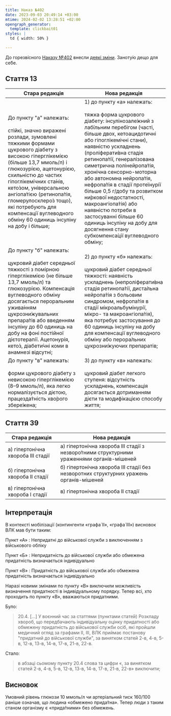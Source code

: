 ```yaml
---
title: Наказ №402
date: 2023-09-03 20:49:14 +03:00
mtime: 2024-02-02 13:28:51 +02:00
opengraph_generator:
  template: clickbait01
styles: |
  td { width: 50% }

---
```


До горезві́сного [Наказу №402][1] внесли [деякі зміни][2]. Заноту́ю дещо для се́бе.


## Стаття 13

Стара редакція | Нова редакція
---------------|--------------
До пункту "а" належать:<br><br>стійкі, значно виражені розлади, зумовлені тяжкими формами цукрового діабету з високою гіперглікемі́єю (більше 13,7 ммоль/л) і глюкозурі́єю, ацетонурі́єю, схильністю до частих гіпоглікемі́чних ста́нів, кето́зом, універсальною ангіопа́тією (ретинопа́тія, гломерулосклеро́з тощо), які потребують для компенсації вуглеводного обміну 60 одиниць інсуліну на добу і більше;|1) до пункту «а» належать:<br><br>тяжка форма цукрового діабету: інсулінозале́жний з лабі́льним перебігом (часті, більше двох, кетоацидотичні або гіпоглікемічні стани), наявністю ускладнень (проліферати́вна стадія ретинопа́тії, генералізована симетрична полінейропа́тія, хронічна сенсорно-моторна або автономна нейропа́тія, нефропа́тія в стадії протеїнурі́ї більше 0,5 г/добу та розвитком ни́ркової недостатності, макроангіопа́тія) або наявністю потреби в застосуванні більше 60 одиниць інсуліну на добу для досягнення стану субкомпенса́ції вуглеводного обміну;
До пункту "б" належать:<br><br>цукровий діабет середньої тяжкості з помірною гіперглікемі́єю (не більше 13,7 ммоль/л) та глюкозурі́єю. Компенсація вуглеводного обміну досягається пероральним ужива́нням цукрозни́жувальних препара́тів або введенням інсуліну до 60 одиниць на добу на фоні постійної дієтотерапі́ї. Ацетонурі́я, кето́з, діабети́чні коми в анамнезі відсутні;|2) до пункту «б» належать:<br><br>цукровий діабет середньої тяжкості: наявність ускладнень (непроліферати́вна стадія ретинопа́тії, диста́льна нейропа́тія з больовим синдромом, нефропа́тія в стадії мікроальбумінурі́ї, мікро- та макроангіопа́тія), яка потребує застосування до 60 одиниць інсуліну на добу для компенсації вуглеводного обміну або перора́льних цукрозни́жуючих препаратів;
До пункту "в" належать:<br><br>форми цукрового діабету з невисокою гіперглікемі́єю (8–9 ммоль/л), яка легко нормалізується дієтою, працезда́тність хво́рого збере́жена;|3) до пункту «в» належать:<br><br>цукровий діабет легкого ступеня: відсутність ускладнень, компенсація досягається дотриманням дієти та модифікацією способу життя;


## Стаття 39

Стара редакція | Нова редакція
---------------|--------------
а) гіпертонічна хвороба III стадії|а) гіпертонічна хвороба III стадії з незворо́тними структурними ураженнями органів-мішеней
б) гіпертонічна хвороба II стадії|б) гіпертонічна хвороба III стадії без незворотних структурних уражень органів-мішеней
в) гіпертонічна хвороба I стадії|в) гіпертонічна хвороба II стадії


## Інтерпретація

В контексті мобілізації (контингенти «графа́ II», «графа́ III») висновок ВЛК мав бути таким:

Пункт «А»
: Непридатні до військової служби з виключенням з військового обліку

Пункт «Б»
: Непридатність до військової служби або обмежена придатність визначається індивідуально

Пункт «В»
: Придатність до військової служби або обмежена придатність визначається індивідуально

Наразі новими змінами по пункту «В» виключили можливість визначення придатності в індивідуальному порядку. Тепер всі, хто проходить по пункту «В», вважаються придатними.

Було:

> 20.4. […] У воєнний час за статтями (пунктами стате́й) Розкладу хвороб, що передбачають індивідуальну оцінку придатності або обмежену придатність до військової служби осіб, які пройшли медичний огляд за графами II, III, ВЛК приймає постанову "придатний до військової служби", за винятком статей 2-в, 4-в, 5-в, 12-в, 13-в, 14-в, 17-в, 21-в, 22-в.

Стало:

> в абзаці сьомому пункту 20.4 слова та цифри «, за винятком статей 2-в, 4-в, 5-в, 12-в, 13-в, 14-в, 17-в, 21-в, 22-в» виключити;


## Висновок

Умовний рівень глюкози 10 ммоль/л чи артеріальний тиск 160/100 раніше означав, що людина «обмежено прида́тна». Тепер люди з таким станом організму є «прида́тними» без обмежень.


[1]: https://zakon.rada.gov.ua/laws/show/z1109-08
[2]: https://zakon.rada.gov.ua/laws/show/z1467-23
